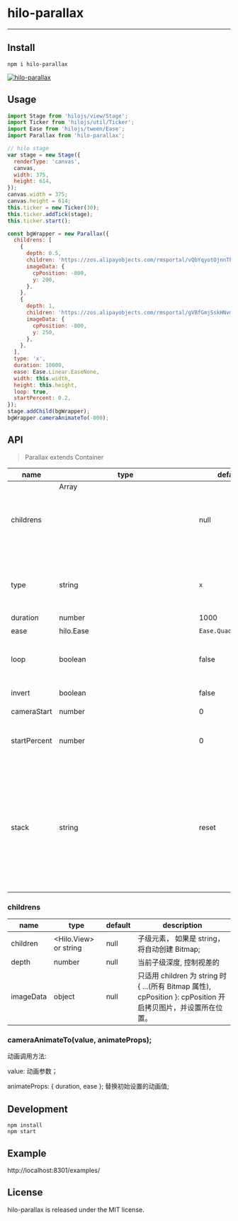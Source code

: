 # hilo-parallax

---

## Install

```
npm i hilo-parallax
```

[![hilo-parallax](https://nodei.co/npm/hilo-parallax.png)](https://npmjs.org/package/hilo-parallax)


## Usage

```js
import Stage from 'hilojs/view/Stage';
import Ticker from 'hilojs/util/Ticker';
import Ease from 'hilojs/tween/Ease';
import Parallax from 'hilo-parallax';

// hilo stage
var stage = new Stage({
  renderType: 'canvas',
  canvas,
  width: 375,
  height: 614,
});
canvas.width = 375;
canvas.height = 614;
this.ticker = new Ticker(30);
this.ticker.addTick(stage);
this.ticker.start();

const bgWrapper = new Parallax({
  childrens: [
    {
      depth: 0.5,
      children: 'https://zos.alipayobjects.com/rmsportal/vQbYqyotOjnnTPfpjpzN.png',
      imageData: {
        cpPosition: -800,
        y: 200,
      },
    },
    {
      depth: 1,
      children: 'https://zos.alipayobjects.com/rmsportal/gVBfGmjSskHNvmScZMGm.png',
      imageData: {
        cpPosition: -800,
        y: 250,
      },
    },
  ],
  type: 'x',
  duration: 10000,
  ease: Ease.Linear.EaseNone,
  width: this.width,
  height: this.height,
  loop: true,
  startPercent: 0.2,
});
stage.addChild(bgWrapper);
bgWrapper.cameraAnimateTo(-800);
```

## API

> Parallax extends Container

| name      | type           | default | description    |
|-----------|----------------|---------|----------------|
| childrens |  Array<Object> | null    | parallax 的子级 |
| type      |  string        | `x`     | parallax 动画类型: `x`, `y`, `xy`; 如果为 `xy`, cameraAnimateTo 里的 value 可以为 { x, y };
| duration  |  number        | 1000    | 初始时间设定 |
| ease      |  hilo.Ease     | `Ease.Quad.EaseOut` | 动画缓动 |
| loop      |  boolean       | false   | 是否循环播放，注: 如果为 true, cameraAnimateTo 只能触发一次 |
| invert    |  boolean       | false   | loop 时, 第二遍是否反向播放 |
| cameraStart | number       |  0      | 镜头位置  |
| startPercent | number<float>  | 0    | 0 - 1 之间的百分比值； 开始显示镜头所在动画轴上的百分比 |
| stack       |  string      | reset   | type: `add`, `reset`; 两种方式；<br /> `add`: 为不结束前面一个动画，往动画队列里添加后面即将发生的动画， 为多轨动画， 比较耗性能; <br /> `reset`: 保持单个动画的运行，强制结束前面一个动画， 单轨动画。|

### childrens 

| name      | type           | default | description    |
|-----------|----------------|---------|----------------|
| children  | <Hilo.View> or string | null | 子级元素， 如果是 string， 将自动创建 Bitmap; |
| depth     |  number        | null    |  当前子级深度, 控制视差的 |
| imageData | object         |  null    | 只适用 children 为 string 时 { ...(所有 Bitmap 属性), cpPosition }: cpPosition 开启拷贝图片，并设置所在位置。 |

### cameraAnimateTo(value, animateProps);

动画调用方法:

value: 动画参数；

animateProps: { duration, ease }; 替换初始设置的动画值;

## Development

```
npm install
npm start
```

## Example

http://localhost:8301/examples/


## License

hilo-parallax is released under the MIT license.